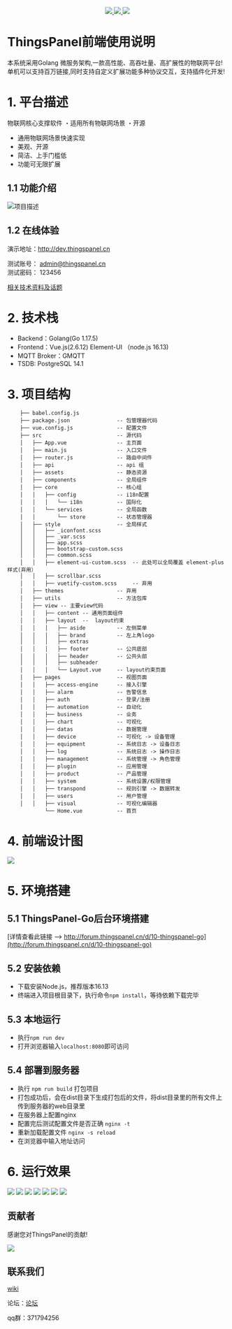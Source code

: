 <p style="text-align: center">
    <a href="https://github.com/ThingsPanel/ThingsPanel-Backend-Vue">
        <img src="https://img.shields.io/npm/v/cxs-ui?color=blue">
    </a>
    <a href="">
        <img src="https://img.shields.io/static/v1?label=Vue&message=2.6.12&color=green">
    </a>
    <a href="https://github.com/ThingsPanel/ThingsPanel-Backend-Vue">
        <img src="https://img.shields.io/npm/dependency-version/cxs-ui/element-ui?color=green">
    </a>

</p>

# ThingsPanel前端使用说明

本系统采用Golang 微服务架构,一款高性能、高吞吐量、高扩展性的物联网平台! 单机可以支持百万链接,同时支持自定义扩展功能多种协议交互，支持插件化开发!

# 1. 平台描述

物联网核心支撑软件 ・适用所有物联网场景 ・开源

* 通用物联网场景快速实现
* 美观、开源
* 简洁、上手门槛低   
* 功能可无限扩展

## 1.1 功能介绍

![项目描述](README_files/1.jpg)

## 1.2 在线体验

演示地址：http://dev.thingspanel.cn

测试账号： admin@thingspanel.cn  
测试密码： 123456

[相关技术资料及话题](http://forum.thingspanel.cn/)

# 2. 技术栈

- Backend：Golang(Go 1.17.5)
- Frontend：Vue.js(2.6.12) Element-UI （node.js 16.13)
- MQTT Broker：GMQTT
- TSDB: PostgreSQL 14.1

# 3. 项目结构
        ├── babel.config.js
        ├── package.json               -- 包管理器代码
        ├── vue.config.js              -- 配置文件
        ├── src                        -- 源代码
        │   ├── App.vue                -- 主页面
        │   ├── main.js                -- 入口文件
        │   ├── router.js              -- 路由中间件
        │   ├── api                    -- api 组
        │   ├── assets                 -- 静态资源
        │   ├── components             -- 全局组件
        │   ├── core                   -- 核心组
        │   │   ├── config             -- i18n配置
        │   │   │   └── i18n           -- 国际化
        │   │   └── services           -- 全局函数
        │   │       └── store          -- 状态管理器
        │   ├── style                  -- 全局样式
        │   │   ├── _iconfont.scss
        │   │   ├── _var.scss
        │   │   ├── app.scss
        │   │   ├── bootstrap-custom.scss
        │   │   ├── common.scss
        │   │   ├── element-ui-custom.scss  -- 此处可以全局覆盖 element-plus 样式(弃用）
        │   │   ├── scrollbar.scss
        │   │   ├── vuetify-custom.scss     -- 弃用
        │   ├── themes                 -- 弃用
        │   ├── utils                  -- 方法包库
        │   ├── view -- 主要view代码
        │   │   ├── content -- 通用页面组件
        │   │   ├── layout  --  layout约束
        │   │   │   ├── aside          -- 左侧菜单
        │   │   │   ├── brand          -- 左上角logo
        │   │   │   ├── extras         
        │   │   │   ├── footer         -- 公共底部
        │   │   │   ├── header         -- 公共头部
        │   │   │   ├── subheader      
        │   │   │   └── Layout.vue     -- layout约束页面 
        │   ├── pages                  -- 视图页面
        │   │   ├── access-engine      -- 接入引擎
        │   │   ├── alarm              -- 告警信息
        │   │   ├── auth               -- 登录/注册
        │   │   ├── automation         -- 自动化
        │   │   ├── business           -- 业务
        │   │   ├── chart              -- 可视化
        │   │   ├── datas              -- 数据管理
        │   │   ├── device             -- 可视化 -> 设备管理
        │   │   ├── equipment          -- 系统日志 -> 设备日志
        │   │   ├── log                -- 系统日志 -> 操作日志
        │   │   ├── management         -- 系统管理 -> 角色管理
        │   │   ├── plugin             -- 应用管理
        │   │   ├── product            -- 产品管理
        │   │   ├── system             -- 系统设置/权限管理
        │   │   ├── transpond          -- 规则引擎 -> 数据转发
        │   │   ├── users              -- 用户管理
        │   │   ├── visual             -- 可视化编辑器
                └── Home.vue           -- 首页
        
# 4. 前端设计图
![](./README_files/11.jpg)

# 5. 环境搭建

## 5.1 ThingsPanel-Go后台环境搭建

[详情查看此链接 —> http://forum.thingspanel.cn/d/10-thingspanel-go](http://forum.thingspanel.cn/d/10-thingspanel-go)

## 5.2 安装依赖
- 下载安装Node.js，推荐版本16.13
- 终端进入项目根目录下，执行命令```npm install```，等待依赖下载完毕

## 5.3 本地运行
- 执行```npm run dev```
- 打开浏览器输入```localhost:8080```即可访问

## 5.4 部署到服务器
- 执行 ```npm run build``` 打包项目
- 打包成功后，会在dist目录下生成打包后的文件，将dist目录里的所有文件上传到服务器的web目录里
- 在服务器上配置nginx
- 配置完后测试配置文件是否正确 ```nginx -t```
- 重新加载配置文件 ```nginx -s reload```
- 在浏览器中输入地址访问

# 6. 运行效果
![](./README_files/3.png)
![](README_files/4.png)
![](README_files/5.png)
![](README_files/6.png)
![](README_files/7.png)
![](README_files/8.png)
![](README_files/9.png)

## 贡献者

感谢您对ThingsPanel的贡献!

<a href="https://github.com/ThingsPanel/ThingsPanel-Backend-Vue/graphs/contributors">
  <img src="https://contrib.rocks/image?repo=ThingsPanel/ThingsPanel-Backend-Vue" />
</a>

## 联系我们

[wiki](http://wiki.thingspanel.cn/index.php?title=%E9%A6%96%E9%A1%B5)

论坛：[论坛](http://forum.thingspanel.cn/)

qq群：371794256
